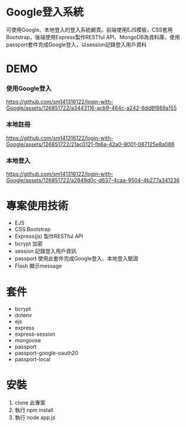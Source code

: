 # Google登入系統
可使用Google、本地登入的登入系統網頁。前端使用EJS模板，CSS套用Bootstrap，後端使用Express製作RESTful API、MongoDB為資料庫，使用passport套件完成Google登入，以session記錄登入用戶資料

# DEMO
### 使用Google登入

https://github.com/sm141316122/login-with-Google/assets/126851722/a3443116-acb9-464c-a242-6dd8f889a155

### 本地註冊

https://github.com/sm141316122/login-with-Google/assets/126851722/21ac0121-fb6a-42a0-8001-067125e8a066

### 本地登入

https://github.com/sm141316122/login-with-Google/assets/126851722/a2849d0c-d637-4caa-9504-4b277a341236

# 專案使用技術
- EJS
- CSS Bootstrap
- Express(js) 製作RESTful API
- bcrypt 加密
- session 記錄登入用戶資訊
- passport 使用此套件完成Google登入、本地登入驗證
- Flash 顯示message

# 套件
- bcrypt
- dotenv
- ejs
- express
- express-session
- mongoose
- passport
- passport-google-oauth20
- passport-local

# 安裝
1. clone 此專案
2. 執行 npm install
3. 執行 node app.js
